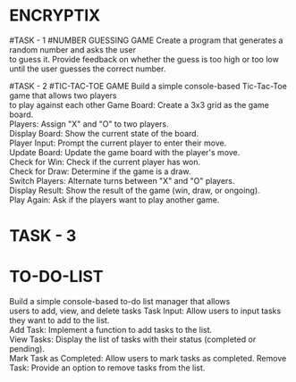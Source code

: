 # ENCRYPTIX
#TASK - 1
#NUMBER GUESSING GAME 
Create a program that generates a random number and asks the user  
to guess it. Provide feedback on whether the guess is too high or too low  
until the user guesses the correct number.

#TASK - 2
#TIC-TAC-TOE GAME 
Build a simple console-based Tic-Tac-Toe game that allows two players  
to play against each other 
 Game Board: Create a 3x3 grid as the game board.  
 Players: Assign "X" and "O" to two players.  
 Display Board: Show the current state of the board.  
 Player Input: Prompt the current player to enter their move.  
 Update Board: Update the game board with the player's move.  
 Check for Win: Check if the current player has won.  
 Check for Draw: Determine if the game is a draw.  
 Switch Players: Alternate turns between "X" and "O" players.  
 Display Result: Show the result of the game (win, draw, or ongoing).  
 Play Again: Ask if the players want to play another game.

# TASK - 3
# TO-DO-LIST 
Build a simple console-based to-do list manager that allows  
users to add, view, and delete tasks 
 Task Input: Allow users to input tasks they want to add to the list.  
 Add Task: Implement a function to add tasks to the list.  
 View Tasks: Display the list of tasks with their status (completed or  
 pending).  
 Mark Task as Completed: Allow users to mark tasks as completed. 
 Remove Task: Provide an option to remove tasks from the list.
